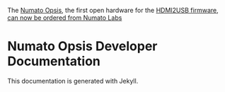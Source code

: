 The <a href="http://hdmi2usb.tv/numato-opsis">Numato Opsis</a>, the first open hardware for the
<a href="http://hdmi2usb.tv">HDMI2USB firmware</a>,
<a href="https://numato.com/product/numato-opsis-fpga-based-open-video-platform">can now be ordered from Numato Labs
</a>

# Numato Opsis Developer Documentation

This documentation is generated with Jekyll.

